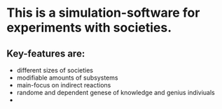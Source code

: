 # This is a simulation-software for experiments with societies.
## Key-features are:
- different sizes of societies
- modifiable amounts of subsystems
- main-focus on indirect reactions
- randome and dependent genese of knowledge and genius indiviuals
- 
